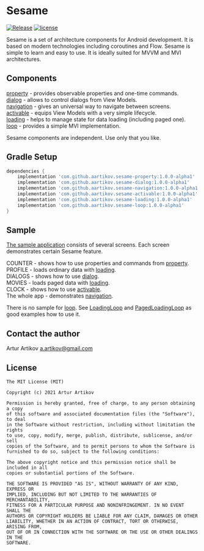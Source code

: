 # Sesame
[![Release](https://jitpack.io/v/aartikov/Sesame.svg)](https://jitpack.io/#aartikov/Sesame) [![license](https://img.shields.io/badge/license-MIT-blue.svg)](https://opensource.org/licenses/MIT)

Sesame is a set of architecture components for Android development. It is based on modern technologies including coroutines and Flow. Sesame is simple to learn and easy to use. It is ideally suited for MVVM and MVI architectures.

## Components
[property](https://github.com/aartikov/Sesame/tree/master/property) - provides observable properties and one-time commands.  
[dialog](https://github.com/aartikov/Sesame/tree/master/dialog) - allows to control dialogs from View Models.  
[navigation](https://github.com/aartikov/Sesame/tree/master/navigation) - gives an universal way to navigate between screens.  
[activable](https://github.com/aartikov/Sesame/tree/master/activable) - equips View Models with a very simple lifecycle.  
[loading](https://github.com/aartikov/Sesame/tree/master/loading) - helps to manage state for data loading (including paged one).  
[loop](https://github.com/aartikov/Sesame/tree/master/loop) - provides a simple MVI implementation.

Sesame components are independent. Use only that you like.

## Gradle Setup
```gradle
dependencies {
    implementation 'com.github.aartikov.sesame-property:1.0.0-alpha1'
    implementation 'com.github.aartikov.sesame-dialog:1.0.0-alpha1'
    implementation 'com.github.aartikov.sesame-navigation:1.0.0-alpha1'
    implementation 'com.github.aartikov.sesame-activable:1.0.0-alpha1'
    implementation 'com.github.aartikov.sesame-loading:1.0.0-alpha1'
    implementation 'com.github.aartikov.sesame-loop:1.0.0-alpha1'
}
```

## Sample
[The sample application](https://github.com/aartikov/Sesame/tree/master/sample) consists of several screens. Each screen demonstrates certain Sesame feature.

COUNTER - shows how to use properties and commands from [property](https://github.com/aartikov/Sesame/tree/master/property).  
PROFILE - loads ordinary data with [loading](https://github.com/aartikov/Sesame/tree/master/loading).  
DIALOGS - shows how to use [dialog](https://github.com/aartikov/Sesame/tree/master/dialog).  
MOVIES - loads paged data with [loading](https://github.com/aartikov/Sesame/tree/master/loading).  
CLOCK - shows how to use [activable](https://github.com/aartikov/Sesame/tree/master/activable).  
The whole app - demonstrates [navigation](https://github.com/aartikov/Sesame/tree/master/navigation).  

There is no sample for [loop](https://github.com/aartikov/Sesame/tree/master/loop). See [LoadingLoop](https://github.com/aartikov/Sesame/blob/master/loading/src/main/kotlin/me/aartikov/sesame/loading/simple/internal/LoadingLoop.kt) and [PagedLoadingLoop](https://github.com/aartikov/Sesame/blob/master/loading/src/main/kotlin/me/aartikov/sesame/loading/paged/internal/PagedLoadingLoop.kt) as good examples how to use it.

## Contact the author
Artur Artikov <a href="mailto:a.artikov@gmail.com">a.artikov@gmail.com</a>

## License
```
The MIT License (MIT)

Copyright (c) 2021 Artur Artikov

Permission is hereby granted, free of charge, to any person obtaining a copy
of this software and associated documentation files (the "Software"), to deal
in the Software without restriction, including without limitation the rights
to use, copy, modify, merge, publish, distribute, sublicense, and/or sell
copies of the Software, and to permit persons to whom the Software is
furnished to do so, subject to the following conditions:

The above copyright notice and this permission notice shall be included in all
copies or substantial portions of the Software.

THE SOFTWARE IS PROVIDED "AS IS", WITHOUT WARRANTY OF ANY KIND, EXPRESS OR
IMPLIED, INCLUDING BUT NOT LIMITED TO THE WARRANTIES OF MERCHANTABILITY,
FITNESS FOR A PARTICULAR PURPOSE AND NONINFRINGEMENT. IN NO EVENT SHALL THE
AUTHORS OR COPYRIGHT HOLDERS BE LIABLE FOR ANY CLAIM, DAMAGES OR OTHER
LIABILITY, WHETHER IN AN ACTION OF CONTRACT, TORT OR OTHERWISE, ARISING FROM,
OUT OF OR IN CONNECTION WITH THE SOFTWARE OR THE USE OR OTHER DEALINGS IN THE
SOFTWARE.
```